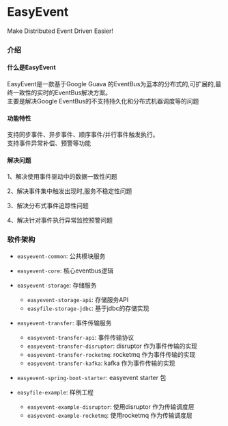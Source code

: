 # EasyEvent

Make Distributed Event Driven Easier!

### 介绍

#### 什么是EasyEvent
EasyEvent是一款基于Google Guava 的EventBus为蓝本的分布式的,可扩展的,最终一致性的实时的EventBus解决方案。\
主要是解决Google EventBus的不支持持久化和分布式机器调度等的问题

#### 功能特性
支持同步事件、异步事件、顺序事件/并行事件触发执行。\
支持事件异常补偿、预警等功能

#### 解决问题
1、解决使用事件驱动中的数据一致性问题

2、解决事件集中触发出现时,服务不稳定性问题

3、解决分布式事件追踪性问题

4、解决针对事件执行异常监控预警问题

### 软件架构

- `easyevent-common`: 公共模块服务
  
- `easyevent-core`: 核心eventbus逻辑

- `easyevent-storage`: 存储服务
    - `easyevent-storage-api`: 存储服务API
    - `easyfile-storage-jdbc`: 基于jdbc的存储实现 
  
- `easyevent-transfer`: 事件传输服务
    - `easyevent-transfer-api`: 事件传输协议
    - `easyevent-transfer-disruptor`: disruptor 作为事件传输的实现
    - `easyevent-transfer-rocketmq`: rocketmq 作为事件传输的实现
    - `easyevent-transfer-kafka`: kafka 作为事件传输的实现

- `easyevent-spring-boot-starter`: easyevent starter 包

- `easyfile-example`: 样例工程
    - `easyevent-example-disruptor`: 使用disruptor 作为传输调度层
    - `easyevent-example-rocketmq`: 使用rocketmq 作为传输调度层